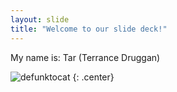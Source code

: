 ```yaml
---
layout: slide
title: "Welcome to our slide deck!"
---
```


My name is: Tar (Terrance Druggan)

![defunktocat](https://octodex.github.com/images/defunktocat.png)
{: .center}
